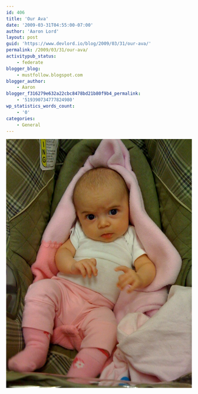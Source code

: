 ```yaml
---
id: 406
title: 'Our Ava'
date: '2009-03-31T04:55:00-07:00'
author: 'Aaron Lord'
layout: post
guid: 'https://www.devlord.io/blog/2009/03/31/our-ava/'
permalink: /2009/03/31/our-ava/
activitypub_status:
    - federate
blogger_blog:
    - mustfollow.blogspot.com
blogger_author:
    - Aaron
blogger_f316279e632a22cbc8478bd21b80f9b4_permalink:
    - '519390734777824980'
wp_statistics_words_count:
    - '0'
categories:
    - General
---
```


<p class="mobile-photo"><a href="/assets/img/2011/10/photo-751794.jpg"><img src="/assets/img/2011/10/photo-751794.jpg?w=224" border="0" alt="" /></a></p><div class="blogger-post-footer"><img width='1' height='1' src="/2009/03/31/our-ava/"' /></div>